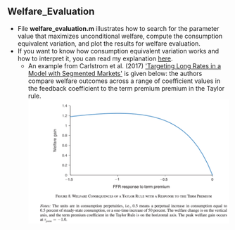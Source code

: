 

## Welfare\_Evaluation

  - File **welfare_evaluation.m** illustrates how to search for the parameter value that maximizes unconditional welfare, compute the consumption equivalent variation, and plot the results for welfare evaluation. 
  - If you want to know how consumption equivalent variation works and how to interpret it, 
  you can read my explanation [here](https://forum.dynare.org/t/consumption-equivalence-welfare-analysis/14268).
    - An example from Carlstrom et al. (2017) ['Targeting Long Rates in a Model with Segmented Markets'](https://www.aeaweb.org/articles?id=10.1257/mac.20150179) is given below: the authors compare welfare outcomes across a range of coefficient values in the feedback coefficient to the term premium premium in the Taylor rule.
![Example: Welfare evaluation plot](Welfare_plot.png) 
